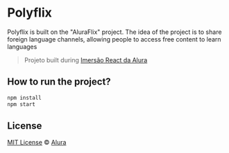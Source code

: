# Polyflix

Polyflix is built on the "AluraFlix" project. The idea of the project is to share foreign language channels, allowing people to access free content to learn languages

> Projeto built during [Imersão React da Alura](https://www.alura.com.br/imersao-react/)


## How to run the project?

```sh
npm install
npm start
```
## License
[MIT License](./LICENSE) © [Alura](http://alura.com.br/)
